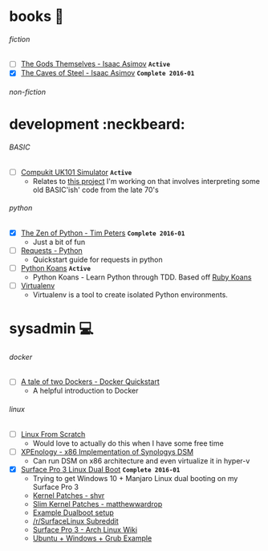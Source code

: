# books :book:

###### fiction
* [ ] [The Gods Themselves - Isaac Asimov](https://www.goodreads.com/book/show/41821.The_Gods_Themselves) **`Active`**
* [x] [The Caves of Steel - Isaac Asimov](https://www.goodreads.com/book/show/41811.The_Caves_of_Steel) **`Complete 2016-01`**

###### non-fiction

# development :neckbeard:

###### BASIC
* [ ] [Compukit UK101 Simulator](http://uk101.sourceforge.net/docs/index.html) **`Active`**
  * Relates to [this project](https://github.com/t04glovern/UK101) I'm working on that involves interpreting some old BASIC'ish' code from the late 70's

###### python
* [x] [The Zen of Python - Tim Peters](https://www.python.org/dev/peps/pep-0020/) **`Complete 2016-01`**
  * Just a bit of fun
* [ ] [Requests - Python](http://docs.python-requests.org/en/latest/user/quickstart/#make-a-request)
  * Quickstart guide for requests in python
* [ ] [Python Koans](https://github.com/gregmalcolm/python_koans) **`Active`**
  * Python Koans - Learn Python through TDD. Based off [Ruby Koans](http://rubykoans.com/)
* [ ] [Virtualenv](https://virtualenv.pypa.io/en/latest/)
  * Virtualenv is a tool to create isolated Python environments.

# sysadmin :computer:

###### docker
* [ ] [A tale of two Dockers - Docker Quickstart](http://sthbrx.github.io/blog/2015/10/12/a-tale-of-two-dockers/)
  * A helpful introduction to Docker

###### linux
* [ ] [Linux From Scratch](http://www.linuxfromscratch.org/)
  * Would love to actually do this when I have some free time
* [ ] [XPEnology - x86 Implementation of Synologys DSM](http://xpenology.com/forum/)
  * Can run DSM on x86 architecture and even virtualize it in hyper-v
* [x] [Surface Pro 3 Linux Dual Boot](https://github.com/matthewwardrop/linux-surfacepro3) **`Complete 2016-01`**
  * Trying to get Windows 10 + Manjaro Linux dual booting on my Surface Pro 3
  * [Kernel Patches - shvr](https://github.com/shvr/fedora-surface-pro-3-kernel)
  * [Slim Kernel Patches - matthewwardrop](https://github.com/matthewwardrop/linux-surfacepro3)
  * [Example Dualboot setup](http://winaero.com/blog/how-to-install-linux-on-surface-pro-3/)
  * [/r/SurfaceLinux Subreddit](https://www.reddit.com/r/SurfaceLinux/)
  * [Surface Pro 3 - Arch Linux Wiki](https://wiki.archlinux.org/index.php/Microsoft_Surface_Pro_3#Compile_Kernel_with_Patches)
  * [Ubuntu + Windows + Grub Example](http://askubuntu.com/questions/265644/dual-boot-surface-pro-with-ubuntu)
